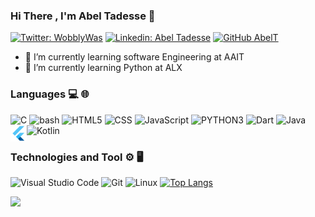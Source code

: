 ### Hi There , I'm Abel Tadesse 👋

[![Twitter: WobblyWas](https://img.shields.io/twitter/follow/Abel?style=social)](https://twitter.com/AB3LT)
[![Linkedin: Abel Tadesse](https://www.linkedin.com/in/abel-tadesse-8006081b9/?lipi=urn%3Ali%3Apage%3Ad_flagship3_feed%3B3KLWWPvATdqQ4N2GT7qPXw%3D%3D)](https://www.linkedin.com/in/abel-tadesse-8006081b9/?lipi=urn%3Ali%3Apage%3Ad_flagship3_feed%3B3KLWWPvATdqQ4N2GT7qPXw%3D%3D)
[![GitHub AbelT](https://img.shields.io/github/followers/Emmanuel-Munubi?label=follow&style=social)](https://github.com/ab3lT)


- 🌱 I’m currently learning software Engineering at AAIT
- 🌱 I’m currently learning Python at ALX



### Languages 💻 🌐
![C](https://img.shields.io/badge/-C-000?&logo=C)
![bash](https://img.shields.io/badge/-bash-000?&logo=bash)
![HTML5](https://img.shields.io/badge/-HTML5-333333?style=flat&logo=HTML5) 
![CSS](https://img.shields.io/badge/-CSS-333333?style=flat&logo=CSS3)
![JavaScript](https://img.shields.io/badge/-JavaScript-333333?style=flat&logo=JavaScript)
![PYTHON3](https://img.shields.io/badge/-PYTHON3-333333?style=flat&logo=PYTHON3)
![Dart](https://img.shields.io/badge/-Dart-333333?style=flat&logo=Dart)
![Java](https://img.shields.io/badge/-Java-333333?style=flat&logo=Java)
![Kotlin](https://img.shields.io/badge/-Kotlin-333333?style=flat&logo=Kotlin)
<img align="left" alt="Flutter " width="26px" src="https://raw.githubusercontent.com/github/explore/80688e429a7d4ef2fca1e82350fe8e3517d3494d/topics/flutter/flutter.png" />


### Technologies and Tool ⚙️ 🖥
![Visual Studio Code](https://img.shields.io/badge/-Visual%20Studio%20Code-333333?style=flat&logo=visual-studio-code&logoColor=007ACC)
![Git](https://img.shields.io/badge/-Git-333333?style=flat&logo=git)
![Linux](https://img.shields.io/badge/-Linux-000?&logo=Linux&logoColor=FCC624)
[![Top Langs](https://github-readme-stats.vercel.app/api/top-langs/?username=ab3l&layout=compact)](https://github.com/anuraghazra/github-readme-stats)


<img height="180em" src="https://github-readme-stats.vercel.app/api?username=ab3lT&show_icons=true&hide_border=true&&count_private=true&include_all_commits=true" />





  
